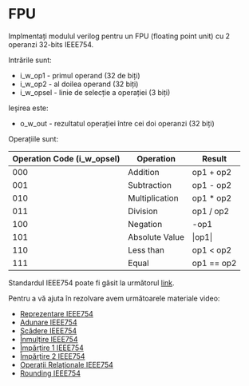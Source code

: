 # FPU

Implmentați modulul verilog pentru un FPU (floating point unit) cu 2 operanzi 32-bits IEEE754.

Intrările sunt:
 - i_w_op1 - primul operand (32 de biți)
 - i_w_op2 - al doilea operand (32 biți)
 - i_w_opsel - linie de selecție a operației (3 biți)

Ieșirea este:
 - o_w_out - rezultatul operației între cei doi operanzi (32 biți)

Operațiile sunt:

| Operation Code (i_w_opsel) | Operation       | Result  |
|--------------------------|-----------------|-------|
| 000                      | Addition        | op1 + op2    |
| 001                      | Subtraction     | op1 - op2    |
| 010                      | Multiplication  | op1 * op2     |
| 011                      | Division        | op1 / op2     |
| 100                      | Negation        | -op1     |
| 101                      | Absolute Value  | \|op1\|   |
| 110                      | Less than       | op1 < op2    |
| 111                      | Equal           | op1 == op2   |

Standardul IEEE754 poate fi găsit la următorul [link](https://curs.upb.ro/2024/mod/resource/view.php?id=46321).

Pentru a vă ajuta în rezolvare avem următoarele materiale video:
 - [Reprezentare IEEE754](https://ctipub-my.sharepoint.com/:v:/g/personal/stefan_dan_ciocirlan_upb_ro/EdT8OQWyXc9MvafVmUvP1_wBW3bESoQJ7kAXzvPbNLJyYg?e=rXFLan&nav=eyJwbGF5YmFja09wdGlvbnMiOnt9LCJyZWZlcnJhbEluZm8iOnsicmVmZXJyYWxBcHAiOiJTdHJlYW1XZWJBcHAiLCJyZWZlcnJhbE1vZGUiOiJtaXMiLCJyZWZlcnJhbFZpZXciOiJwb3N0cm9sbC1jb3B5bGluayIsInJlZmVycmFsUGxheWJhY2tTZXNzaW9uSWQiOiJlN2FhMThmZi02ZDk0LTQ5YWMtYWM0NC0yMDRmNGMyNTA4MjEifX0%3D)
 - [Adunare IEEE754](https://ctipub-my.sharepoint.com/:v:/g/personal/stefan_dan_ciocirlan_upb_ro/EZ1mlBsUVxRApccFv7Rj4JQBrZwYJ1JCb80YVsfhyqgWkw?nav=eyJyZWZlcnJhbEluZm8iOnsicmVmZXJyYWxBcHAiOiJPbmVEcml2ZUZvckJ1c2luZXNzIiwicmVmZXJyYWxBcHBQbGF0Zm9ybSI6IldlYiIsInJlZmVycmFsTW9kZSI6InZpZXciLCJyZWZlcnJhbFZpZXciOiJNeUZpbGVzTGlua0NvcHkifX0&e=t23cOK)
 - [Scădere IEEE754](https://ctipub-my.sharepoint.com/:v:/g/personal/stefan_dan_ciocirlan_upb_ro/EYp6Tk2nUONPiySrwgjl83EBahG2wOaPyreZWE2EQ3mFDw?nav=eyJyZWZlcnJhbEluZm8iOnsicmVmZXJyYWxBcHAiOiJPbmVEcml2ZUZvckJ1c2luZXNzIiwicmVmZXJyYWxBcHBQbGF0Zm9ybSI6IldlYiIsInJlZmVycmFsTW9kZSI6InZpZXciLCJyZWZlcnJhbFZpZXciOiJNeUZpbGVzTGlua0NvcHkifX0&e=lVwmop)
 - [Înmulțire IEEE754](https://ctipub-my.sharepoint.com/:v:/g/personal/stefan_dan_ciocirlan_upb_ro/EcWX-oXDWU5KnyecEDasxjoBHSzzf-8NvoZyCfo8Ca_9fg?nav=eyJyZWZlcnJhbEluZm8iOnsicmVmZXJyYWxBcHAiOiJPbmVEcml2ZUZvckJ1c2luZXNzIiwicmVmZXJyYWxBcHBQbGF0Zm9ybSI6IldlYiIsInJlZmVycmFsTW9kZSI6InZpZXciLCJyZWZlcnJhbFZpZXciOiJNeUZpbGVzTGlua0NvcHkifX0&e=qbElkD)
 - [Împărțire 1 IEEE754](https://ctipub-my.sharepoint.com/:v:/g/personal/stefan_dan_ciocirlan_upb_ro/EVWvarvhvUZAlG80QO32SaQByTHOZLsjb5z6TDz1iio1gg?nav=eyJyZWZlcnJhbEluZm8iOnsicmVmZXJyYWxBcHAiOiJPbmVEcml2ZUZvckJ1c2luZXNzIiwicmVmZXJyYWxBcHBQbGF0Zm9ybSI6IldlYiIsInJlZmVycmFsTW9kZSI6InZpZXciLCJyZWZlcnJhbFZpZXciOiJNeUZpbGVzTGlua0NvcHkifX0&e=pm3lPI)
 - [Împărțire 2 IEEE754](https://ctipub-my.sharepoint.com/:v:/g/personal/stefan_dan_ciocirlan_upb_ro/EaU-1JasofxGpIesR43Od7wBQI93emIt51zO4YVaFstI4Q?nav=eyJyZWZlcnJhbEluZm8iOnsicmVmZXJyYWxBcHAiOiJPbmVEcml2ZUZvckJ1c2luZXNzIiwicmVmZXJyYWxBcHBQbGF0Zm9ybSI6IldlYiIsInJlZmVycmFsTW9kZSI6InZpZXciLCJyZWZlcnJhbFZpZXciOiJNeUZpbGVzTGlua0NvcHkifX0&e=HNlxCk)
 - [Operații Relaționale IEEE754](https://ctipub-my.sharepoint.com/:v:/g/personal/stefan_dan_ciocirlan_upb_ro/EeCqdJoCAaxBq0f0fjSPbTMBbRsiFfuubVkHrR7qb4Aa4A?nav=eyJyZWZlcnJhbEluZm8iOnsicmVmZXJyYWxBcHAiOiJPbmVEcml2ZUZvckJ1c2luZXNzIiwicmVmZXJyYWxBcHBQbGF0Zm9ybSI6IldlYiIsInJlZmVycmFsTW9kZSI6InZpZXciLCJyZWZlcnJhbFZpZXciOiJNeUZpbGVzTGlua0NvcHkifX0&e=eXKb4E)
 - [Rounding IEEE754](https://youtu.be/wbxSTxhTmrs?t=529)
